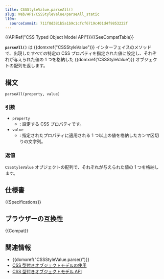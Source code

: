 ```yaml
---
title: CSSStyleValue.parseAll()
slug: Web/API/CSSStyleValue/parseAll_static
l10n:
  sourceCommit: 711f8d381b5a1b9c1cfcf6719c401d4f9853222f
---
```


{{APIRef("CSS Typed Object Model API")}}{{SeeCompatTable}}

**`parseAll()`** は {{domxref("CSSStyleValue")}} インターフェイスのメソッドで、出現したすべての特定の CSS プロパティを指定された値に設定し、それぞれが与えられた値の 1 つを格納した {{domxref('CSSStyleValue')}} オブジェクトの配列を返します。

## 構文

```js-nolint
parseAll(property, value)
```

### 引数

- `property`
  - : 設定する CSS プロパティです。
- `value`
  - : 指定されたプロパティに適用される 1 つ以上の値を格納したカンマ区切りの文字列。

### 返値

`CSSStyleValue` オブジェクトの配列で、それぞれが与えられた値の 1 つを格納します。

## 仕様書

{{Specifications}}

## ブラウザーの互換性

{{Compat}}

## 関連情報

- {{domxref("CSSStyleValue.parse()")}}
- [CSS 型付きオブジェクトモデルの使用](/ja/docs/Web/API/CSS_Typed_OM_API/Guide)
- [CSS 型付きオブジェクトモデル API](/ja/docs/Web/API/CSS_Typed_OM_API)
